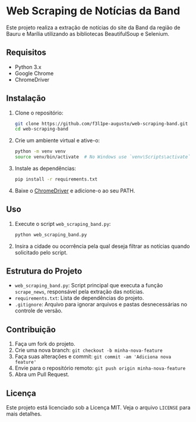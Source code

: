 # Web Scraping de Notícias da Band

Este projeto realiza a extração de notícias do site da Band da região de Bauru e Marília utilizando as bibliotecas BeautifulSoup e Selenium.

## Requisitos

- Python 3.x
- Google Chrome
- ChromeDriver

## Instalação

1. Clone o repositório:
    ```sh
    git clone https://github.com/f3l1pe-augusto/web-scraping-band.git
    cd web-scraping-band
    ```

2. Crie um ambiente virtual e ative-o:
    ```sh
    python -m venv venv
    source venv/bin/activate  # No Windows use `venv\Scripts\activate`
    ```

3. Instale as dependências:
    ```sh
    pip install -r requirements.txt
    ```

4. Baixe o [ChromeDriver](https://sites.google.com/a/chromium.org/chromedriver/downloads) e adicione-o ao seu PATH.

## Uso

1. Execute o script `web_scraping_band.py`:
    ```sh
    python web_scraping_band.py
    ```

2. Insira a cidade ou ocorrência pela qual deseja filtrar as notícias quando solicitado pelo script.

## Estrutura do Projeto

- `web_scraping_band.py`: Script principal que executa a função `scrape_news`, responsável pela extração das notícias.
- `requirements.txt`: Lista de dependências do projeto.
- `.gitignore`: Arquivo para ignorar arquivos e pastas desnecessárias no controle de versão.

## Contribuição

1. Faça um fork do projeto.
2. Crie uma nova branch: `git checkout -b minha-nova-feature`
3. Faça suas alterações e commit: `git commit -am 'Adiciona nova feature'`
4. Envie para o repositório remoto: `git push origin minha-nova-feature`
5. Abra um Pull Request.

## Licença

Este projeto está licenciado sob a Licença MIT. Veja o arquivo `LICENSE` para mais detalhes.
